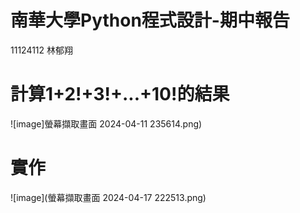 # 南華大學Python程式設計-期中報告
 11124112 林郁翔
# 計算1+2!+3!+...+10!的結果
![image]螢幕擷取畫面 2024-04-11 235614.png)
# 實作
![image](螢幕擷取畫面 2024-04-17 222513.png)
